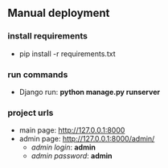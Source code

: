 ## Manual deployment
### install requirements
- pip install -r requirements.txt
### run commands
- Django run: **python manage.py runserver**
### project urls
- main page: http://127.0.0.1:8000
- admin page: http://127.0.0.1:8000/admin/
  - _admin login_: **admin**
  - _admin password_: **admin**